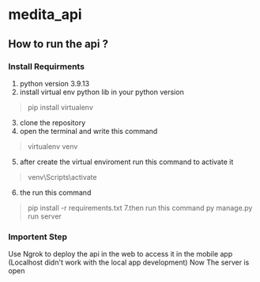 # medita_api

## How to run the api ?
### Install Requirments


1. python version 3.9.13
2. install virtual env python lib in your python version
> pip install virtualenv
3. clone the repository
4. open the terminal and write this command
> virtualenv venv
5. after create the virtual enviroment run this command to activate it
> venv\Scripts\activate
6. the run this command
> pip install -r requirements.txt
7.then run this command 
> py manage.py run server

### Importent Step
Use Ngrok to deploy the api in the web to access it in the mobile app (Localhost didn't work with the local app development)
Now The server is open
